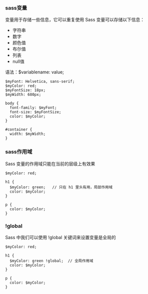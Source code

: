 ### sass变量
变量用于存储一些信息，它可以重复使用
Sass 变量可以存储以下信息：
+ 字符串
+ 数字
+ 颜色值
+ 布尔值
+ 列表
+ null值

语法：$variablename: value;
````
$myFont: Helvetica, sans-serif;
$myColor: red;
$myFontSize: 18px;
$myWidth: 680px;

body {
  font-family: $myFont;
  font-size: $myFontSize;
  color: $myColor;
}

#container {
  width: $myWidth;
}
````
### sass作用域
Sass 变量的作用域只能在当前的层级上有效果
````
$myColor: red;

h1 {
  $myColor: green;   // 只在 h1 里头有用，局部作用域
  color: $myColor;
}

p {
  color: $myColor;
}
````
### !global
Sass 中我们可以使用 !global 关键词来设置变量是全局的
````
$myColor: red;

h1 {
  $myColor: green !global;  // 全局作用域
  color: $myColor;
}

p {
  color: $myColor;
}
````
